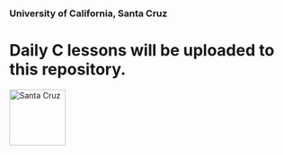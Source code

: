 <h3>University of California, Santa Cruz</h3>
</hr>
<h1>Daily C lessons will be uploaded to this repository.</h1>
<img src="https://upload.wikimedia.org/wikipedia/commons/thumb/5/53/The_University_of_California_1868_UCSC.svg/1200px-The_University_of_California_1868_UCSC.svg.png" alt="Santa Cruz" width="100px">

